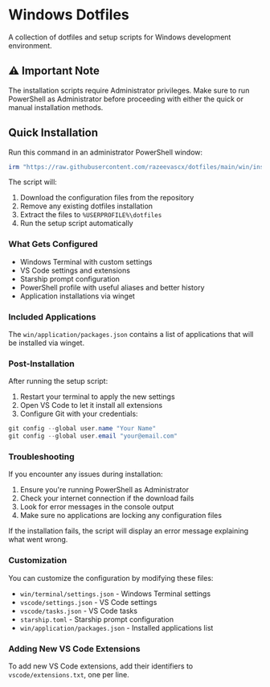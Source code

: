 # Windows Dotfiles

A collection of dotfiles and setup scripts for Windows development environment.

## ⚠️ Important Note

The installation scripts require Administrator privileges. Make sure to run PowerShell as Administrator before proceeding with either the quick or manual installation methods.

## Quick Installation

Run this command in an administrator PowerShell window:

```powershell
irm "https://raw.githubusercontent.com/razeevascx/dotfiles/main/win/install.ps1" | iex
```

The script will:

1. Download the configuration files from the repository
2. Remove any existing dotfiles installation
3. Extract the files to `%USERPROFILE%\dotfiles`
4. Run the setup script automatically

### What Gets Configured

- Windows Terminal with custom settings
- VS Code settings and extensions
- Starship prompt configuration
- PowerShell profile with useful aliases and better history
- Application installations via winget

### Included Applications

The `win/application/packages.json` contains a list of applications that will be installed via winget.

### Post-Installation

After running the setup script:

1. Restart your terminal to apply the new settings
2. Open VS Code to let it install all extensions
3. Configure Git with your credentials:

```powershell
git config --global user.name "Your Name"
git config --global user.email "your@email.com"
```

### Troubleshooting

If you encounter any issues during installation:

1. Ensure you're running PowerShell as Administrator
2. Check your internet connection if the download fails
3. Look for error messages in the console output
4. Make sure no applications are locking any configuration files

If the installation fails, the script will display an error message explaining what went wrong.

### Customization

You can customize the configuration by modifying these files:

- `win/terminal/settings.json` - Windows Terminal settings
- `vscode/settings.json` - VS Code settings
- `vscode/tasks.json` - VS Code tasks
- `starship.toml` - Starship prompt configuration
- `win/application/packages.json` - Installed applications list

### Adding New VS Code Extensions

To add new VS Code extensions, add their identifiers to `vscode/extensions.txt`, one per line.
